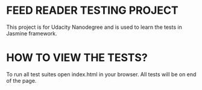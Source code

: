 # FEED READER TESTING PROJECT 

This project is for Udacity Nanodegree and is used to learn the tests in Jasmine framework. 

# HOW TO VIEW THE TESTS? 

To run all test suites open index.html in your browser. 
All tests will be on end of the page. 